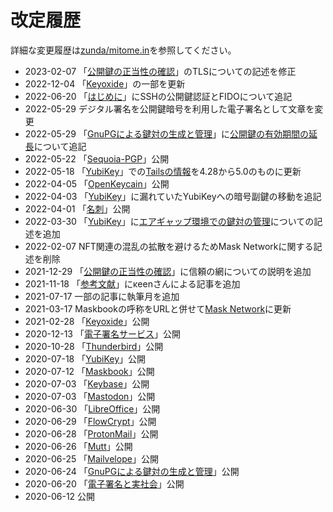 # 改定履歴
詳細な変更履歴は[zunda/mitome.in](https://github.com/zunda/mitome.in)を参照してください。

- 2023-02-07 「[公開鍵の正当性の確認](/OpenPGP/wot.html#pki%E3%81%AB%E3%82%88%E3%82%8B%E5%85%AC%E9%96%8B%E9%8D%B5%E3%81%AE%E6%AD%A3%E5%BD%93%E6%80%A7%E3%81%AE%E7%A2%BA%E8%AA%8D)」のTLSについての記述を修正
- 2022-12-04 「[Keyoxide](/sns/keyoxide.md)」の一部を更新
- 2022-06-20 「[はじめに](/README.md)」にSSHの公開鍵認証とFIDOについて追記
- 2022-05-29 デジタル署名を公開鍵暗号を利用した電子署名として文章を変更
- 2022-05-29 「[GnuPGによる鍵対の生成と管理](/email/keyManagement.md)」に[公開鍵の有効期間の延長](/email/keyManagement.html#%E5%85%AC%E9%96%8B%E9%8D%B5%E3%81%AE%E6%9C%89%E5%8A%B9%E6%9C%9F%E9%96%93%E3%81%AE%E5%BB%B6%E9%95%B7)について追記
- 2022-05-22 「[Sequoia-PGP](/misc/sequoia.md)」公開
- 2022-05-18 「[YubiKey](/device/yubiKey.md)」での[Tailsの情報](/device/yubiKey.html#%E3%82%A8%E3%82%A2%E3%82%AD%E3%82%99%E3%83%A3%E3%83%83%E3%83%95%E3%82%9A%E7%92%B0%E5%A2%83%E3%81%A6%E3%82%99%E3%81%AE%E9%8D%B5%E5%AF%BE%E3%81%AE%E7%AE%A1%E7%90%86)を4.28から5.0のものに更新
- 2022-04-05 「[OpenKeycain](/misc/openKeychain.md)」公開
- 2022-04-03 「[YubiKey](/device/yubiKey.md)」に漏れていたYubiKeyへの暗号副鍵の移動を追記
- 2022-04-01 「[名刺](/misc/vCard.md)」公開
- 2022-03-30 「[YubiKey](/device/yubiKey.md)」に[エアギャップ環境での鍵対の管理](/device/yubiKey.html#%E3%82%A8%E3%82%A2%E3%82%AD%E3%82%99%E3%83%A3%E3%83%83%E3%83%95%E3%82%9A%E7%92%B0%E5%A2%83%E3%81%A6%E3%82%99%E3%81%AE%E9%8D%B5%E5%AF%BE%E3%81%AE%E7%AE%A1%E7%90%86)についての記述を追加
- 2022-02-07 NFT関連の混乱の拡散を避けるためMask Networkに関する記述を削除
- 2021-12-29 「[公開鍵の正当性の確認](/OpenPGP/wot.md)」に信頼の網についての説明を追加
- 2021-11-18 「[参考文献](/references/)」にκeenさんによる記事を追加
- 2021-07-17 一部の記事に執筆月を追加
- 2021-03-17 Maskbookの呼称をURLと併せて[Mask Network](/sns/maskbook.md)に更新
- 2021-02-28 「[Keyoxide](/sns/keyoxide.md)」公開
- 2020-12-13 「[電子署名サービス](/services/)」公開
- 2020-10-28 「[Thunderbird](/email/thunderbird.md)」公開
- 2020-07-18 「[YubiKey](/device/yubiKey.md)」公開
- 2020-07-12 「[Maskbook](/sns/maskbook.md)」公開
- 2020-07-03 「[Keybase](/sns/keybase.md)」公開
- 2020-07-03 「[Mastodon](/sns/mastodon.md)」公開
- 2020-06-30 「[LibreOffice](/misc/libreOffice.md)」公開
- 2020-06-29 「[FlowCrypt](/email/flowcrypt.md)」公開
- 2020-06-28 「[ProtonMail](/email/protonmail.md)」公開
- 2020-06-26 「[Mutt](/email/mutt.md)」公開
- 2020-06-25 「[Mailvelope](/email/mailvelope.md)」公開
- 2020-06-24 「[GnuPGによる鍵対の生成と管理](/email/keyManagement.md)」公開
- 2020-06-20 「[電子署名と実社会](/laws/)」公開
- 2020-06-12 公開
